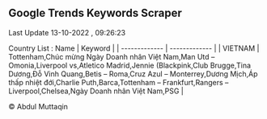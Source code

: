 

## Google Trends Keywords Scraper 
 
Last Update 13-10-2022 , 09:26:23

Country List :
 Name  | Keyword |
| ------------- | ------------- |
| VIETNAM | Tottenham,Chúc mừng Ngày Doanh nhân Việt Nam,Man Utd – Omonia,Liverpool vs,Atletico Madrid,Jennie (Blackpink,Club Brugge,Tina Dương,Đỗ Vinh Quang,Betis – Roma,Cruz Azul – Monterrey,Dương Mịch,Áp thấp nhiệt đới,Charlie Puth,Barca,Tottenham – Frankfurt,Rangers – Liverpool,Chelsea,Ngày Doanh nhân Việt Nam,PSG |



© Abdul Muttaqin 
